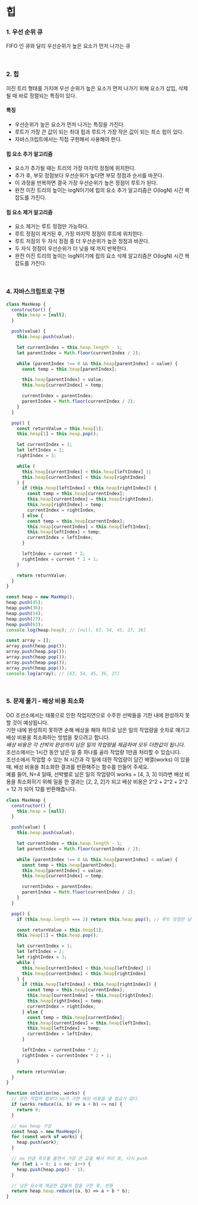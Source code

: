 # 힙

### 1. 우선 순위 큐

FIFO 인 큐와 달리 우선순위가 높은 요소가 먼저 나가는 큐

<br>

### 2. 힙

이진 트리 형태를 가지며 우선 순위가 높은 요소가 먼저 나가기 위해 요소가 삽입, 삭제될 때 바로 정렬되는 특징이 있다.

#### 특징

- 우선순위가 높은 요소가 먼저 나가는 특징을 가진다.
- 루트가 가장 큰 값이 되는 최대 힙과 루트가 가장 작은 값이 되는 최소 힙이 있다.
- 자바스크립트에서는 직접 구현해서 사용해야 한다.

#### 힙 요소 추가 알고리즘

- 요소가 추가될 때는 트리의 가장 마지막 정점에 위치한다.
- 추가 후, 부모 정점보다 우선순위가 높다면 부모 정점과 순서를 바꾼다.
- 이 과정을 반복하면 결국 가장 우선순위가 높은 정점이 루트가 된다.
- 완전 이진 트리의 높이는 logN이기에 힙의 요소 추가 알고리즘은 O(logN) 시간 복잡도를 가진다.

#### 힙 요소 제거 알고리즘

- 요소 제거는 루트 정점만 가능하다.
- 루트 정점이 제거된 후, 가장 마지막 정점이 루트에 위치한다.
- 루트 저점의 두 자식 정점 중 더 우선순위가 높은 정점과 바꾼다.
- 두 자식 정점이 우선순위가 더 낮을 때 까지 반복한다.
- 완전 이진 트리의 높이는 logN이기에 힙의 요소 삭제 알고리즘은 O(logN) 시간 복잡도를 가진다.

<br>

### 4. 자바스크립트로 구현

```javascript
class MaxHeap {
  constructor() {
    this.heap = [null];
  }

  push(value) {
    this.heap.push(value);

    let currentIndex = this.heap.length - 1;
    let parentIndex = Math.floor(currentIndex / 2);

    while (parentIndex !== 0 && this.heap[parentIndex] < value) {
      const temp = this.heap[parentIndex];

      this.heap[parentIndex] = value;
      this.heap[currentIndex] = temp;

      currentIndex = parentIndex;
      parentIndex = Math.floor(currentIndex / 2);
    }
  }

  pop() {
    const returnValue = this.heap[1];
    this.heap[1] = this.heap.pop();

    let currentIndex = 1;
    let leftIndex = 2;
    rightIndex = 3;

    while (
      this.heap[currentIndex] < this.heap[leftIndex] ||
      this.heap[currentIndex] < this.heap[rightIndex]
    ) {
      if (this.heap[leftIndex] < this.heap[rightIndex]) {
        const temp = this.heap[currentIndex];
        this.heap[currentIndex] = this.heap[rightIndex];
        this.heap[rightIndex] = temp;
        currentIndex = rightIndex;
      } else {
        const temp = this.heap[currentIndex];
        this.heap[currentIndex] = this.heap[leftIndex];
        this.heap[leftIndex] = temp;
        currentIndex = leftIndex;
      }

      leftIndex = current * 2;
      rightIndex = current * 2 + 1;
    }

    return returnValue;
  }
}

const heap = new MaxHep();
heap.push(45);
heap.push(36);
heap.push(54);
heap.push(27);
heap.push(63);
console.log(heap.heap); // [null, 63, 54, 45, 27, 36]

const array = [];
array.push(heap.pop());
array.push(heap.pop());
array.push(heap.pop());
array.push(heap.pop());
array.push(heap.pop());
console.log(array); // [63, 54, 45, 36, 27]
```

<br>

### 5. 문제 풀기 - 배상 비용 최소화

OO 조선소에서는 태풍으로 인한 작업지연으로 수주한 선박들을 기한 내에 완성하지 못할 것이 예상됩니다.  
기한 내에 완성하지 못하면 손해 배상을 해야 하므로 남은 일의 작업량을 숫자로 매기고 배상 비용을 최소화하는 방법을 찾으려고 합니다.  
_배상 비용은 각 선박의 완성까지 남은 일의 작업량을 제곱하여 모두 더한값이 됩니다._  
조선소에서는 1시간 동안 남은 일 중 하나를 골라 작업량 1만큼 처리할 수 있습니다.  
조선소에서 작업할 수 있는 N 시간과 각 일에 대한 작업량이 담긴 배열(works) 이 있을 때, 배상 비용을 최소화한 결과를 반환해주는 함수를 만들어 주세요.  
예를 들어, N=4 일때, 선박별로 남은 일의 작업량이 works = [4, 3, 3] 이라변 배상 비용을 최소화히기 위해 일을 한 결과는 [2, 2, 2]가 되고 배상 비용은 2^2 + 2^2 + 2^2 = 12 가 되어 12를 반환해줍니다.

```javascript
class MaxHeap {
  constructor() {
    this.heap = [null];
  }

  push(value) {
    this.heap.push(value);

    let currentIndex = this.heap.length - 1;
    let parentIndex = Math.floor(currentIndex / 2);

    while (parentIndex !== 0 && this.heap[parentIndex] < value) {
      const temp = this.heap[parentIndex];
      this.heap[parentIndex] = value;
      this.heap[currentIndex] = temp;

      currentIndex = parentIndex;
      parentIndex = Math.floor(currentIndex / 2);
    }
  }

  pop() {
    if (this.heap.length === 2) return this.heap.pop(); // 루트 정점만 남은 경우

    const returnValue = this.heap[1];
    this.heap[1] = this.heap.pop();

    let currentIndex = 1;
    let leftIndex = 2;
    let rightIndex = 3;
    while (
      this.heap[currentIndex] < this.heap[leftIndex] ||
      this.heap[currentIndex] < this.heap[rightIndex]
    ) {
      if (this.heap[leftIndex] < this.heap[rightIndex]) {
        const temp = this.heap[currentIndex];
        this.heap[currentIndex] = this.heap[rightIndex];
        this.heap[rightIndex] = temp;
        currentIndex = rightIndex;
      } else {
        const temp = this.heap[currentIndex];
        this.heap[currentIndex] = this.heap[leftIndex];
        this.heap[leftIndex] = temp;
        currentIndex = leftIndex;
      }

      leftIndex = currentIndex * 2;
      rightIndex = currentIndex * 2 + 1;
    }

    return returnValue;
  }
}

function solution(no, works) {
  // 모든 작업의 합보다 no가 크면 배상 비용을 낼 필요가 없다.
  if (works.reduce((a, b) => a + b) <= no) {
    return 0;
  }

  // max heap 구성
  const heap = new MaxHeap();
  for (const work of works) {
    heap.push(work);
  }

  // no 만큼 루프를 돌면서 가장 큰 값을 빼서 처리 후, 다시 push
  for (let i = 0; i < no; i++) {
    heap.push(heap.pop() - 1);
  }

  // 남은 요소에 제곱한 값들의 합을 구한 후, 반환
  return heap.heap.reduce((a, b) => a + b * b);
}
```

<br>
